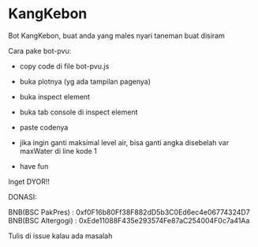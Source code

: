 # KangKebon
Bot KangKebon, buat anda yang males nyari taneman buat disiram

Cara pake bot-pvu:

- copy code di file bot-pvu.js

- buka plotnya (yg ada tampilan pagenya)

- buka inspect element

- buka tab console di inspect element

- paste codenya

- jika ingin ganti maksimal level air, bisa ganti angka disebelah var maxWater di line kode 1

- have fun

Inget DYOR!!

DONASI:

BNB(BSC PakPres) : 0xf0F16b80Ff38F882dD5b3C0Ed6ec4e06774324D7
BNB(BSC Altergogi) : 0xEde11088F435e293574Fe87aC254004F0c7a41Aa

Tulis di issue kalau ada masalah
